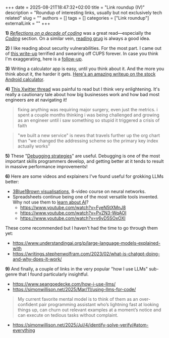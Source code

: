 +++
date = 2025-08-21T18:47:32+02:00
title = "Link roundup (IV)"
description = "Roundup of interesting links, usually but not exclusively tech related"
slug = ""
authors = []
tags = []
categories = ["Link roundup"]
externalLink = ""
+++

**1)** *[Reflections on a decade of coding](https://www.scattered-thoughts.net/writing/reflections-on-a-decade-of-coding/)* was a great read—especially the *[Coding](https://www.scattered-thoughts.net/writing/coding/)* section. On a similar vein, [reading grug](https://grugbrain.dev/) is always a good idea.


**2)** I like reading about security vulnerabilities. For the most part. I came out of [this write-up](https://www.evilsocket.net/2024/09/26/Attacking-UNIX-systems-via-CUPS-Part-I/) terrified and swearing off CUPS forever. In case you think I'm exaggerating, here is a [follow-up](https://x.com/evilsocket/status/1879846515180511705).

**3)** Writing a calculator app is easy, until you think about it. And the more you think about it, the harder it gets. [Here's an amazing writeup on the stock Android calculator](https://chadnauseam.com/coding/random/calculator-app).

**4)** [This Xwitter thread](https://archive.ph/29DfU) was painful to read but I think very enlightening. It's really a cautionary tale about how big businesses work and how bad most engineers are at navigating it!

> fixing anything was requiring major surgery, even just the metrics. i spent a couple months thinking i was being challenged and growing as an engineer until i saw something so stupid it triggered a crisis of faith

> "we built a new service" is news that travels further up the org chart than "we changed the addressing scheme so the primary key index actually works"

**5)** These "[Debugging strategies](https://stephenmalina.com/post/2025-03-23-debugging-strategies/)" are useful. Debugging is one of the most important skills programmers develop, and getting better at it tends to result in massive performance improvements!

**6)** Here are some videos and explainers I've found useful for grokking LLMs better:

- [3Blue1Brown visualisations](https://www.youtube.com/playlist?list=PLZHQObOWTQDNU6R1_67000Dx_ZCJB-3pi), 8-video course on neural networks.
- Spreadsheets continue being one of the most versatile tools invented. Why not use them to [learn about AI](https://spreadsheets-are-all-you-need.ai/)?
	- https://www.youtube.com/watch?v=FyeN5tXMnJ8
	- https://www.youtube.com/watch?v=PvZN3-WqAOI
	- https://www.youtube.com/watch?v=v6yD5SOxOXI

These come recommended but I haven't had the time to go through them yet:
- https://www.understandingai.org/p/large-language-models-explained-with
- https://writings.stephenwolfram.com/2023/02/what-is-chatgpt-doing-and-why-does-it-work/

**9)** And finally, a couple of links in the very popular "how I use LLMs" sub-genre that I found particularly insightful.

- https://www.seangoedecke.com/how-i-use-llms/
- https://simonwillison.net/2025/Mar/11/using-llms-for-code/

> My current favorite mental model is to think of them as an over-confident pair programming assistant who’s lightning fast at looking things up, can churn out relevant examples at a moment’s notice and can execute on tedious tasks without complaint.

- https://simonwillison.net/2025/Jul/4/identify-solve-verify/#atom-everything
